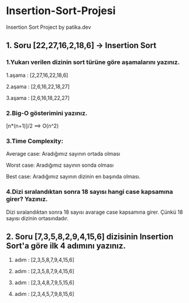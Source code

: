 # Insertion-Sort-Projesi
Insertion Sort Project by patika.dev

## 1. Soru  [22,27,16,2,18,6] -> Insertion Sort

### 1.Yukarı verilen dizinin sort türüne göre aşamalarını yazınız.

1.aşama : [2,27,16,22,18,6]

2.aşama : [2,6,16,22,18,27]

3.aşama : [2,6,16,18,22,27]

### 2.Big-O gösterimini yazınız.

[n*(n+1)]/2  ==>  O(n^2)

### 3.Time Complexity: 

Average case: Aradığımız sayının ortada olması

Worst case: Aradığımız sayının sonda olması

Best case: Aradığımız sayının dizinin en başında olması.

### 4.Dizi sıralandıktan sonra 18 sayısı hangi case kapsamına girer? Yazınız.

Dizi sıralandıktan sonra 18 sayısı avarage case kapsamına girer. Çünkü 18 sayısı dizinin ortasındadır.

## 2. Soru  [7,3,5,8,2,9,4,15,6] dizisinin Insertion Sort'a göre ilk 4 adımını yazınız.

1. adım : [2,3,5,8,7,9,4,15,6]

2. adım : [2,3,5,8,7,9,4,15,6]   

3. adım : [2,3,4,8,7,9,5,15,6]

4. adım : [2,3,4,5,7,9,8,15,6]
